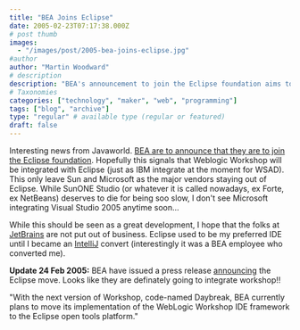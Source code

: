 ```yaml
---
title: "BEA Joins Eclipse"
date: 2005-02-23T07:17:38.000Z
# post thumb
images:
  - "/images/post/2005-bea-joins-eclipse.jpg"
#author
author: "Martin Woodward"
# description
description: "BEA's announcement to join the Eclipse foundation aims to integrate WebLogic Workshop with Eclipse, enhancing developer tools."
# Taxonomies
categories: ["technology", "maker", "web", "programming"]
tags: ["blog", "archive"]
type: "regular" # available type (regular or featured)
draft: false
---
```

Interesting news from Javaworld.  [BEA are to announce that they are to join the Eclipse foundation](http://www.javaworld.com/javaworld/jw-02-2005/jw-0221-iw-eclipse.html).  Hopefully this signals that Weblogic Workshop will be integrated with Eclipse (just as IBM integrate at the moment for WSAD).  This only leave Sun and Microsoft as the major vendors staying out of Eclipse.  While SunONE Studio (or whatever it is called nowadays, ex Forte, ex NetBeans) deserves to die for being soo slow, I don't see Microsoft integrating Visual Studio 2005 anytime soon...

While this should be seen as a great development, I hope that the folks at [JetBrains](http://www.jetbrains.com/) are not put out of business.  Eclipse used to be my preferred IDE until I became an [IntelliJ](http://www.jetbrains.com/idea) convert (interestingly it was a BEA employee who converted me). 

**Update 24 Feb 2005:**  BEA have issued a press release [announcing](http://www.bea.com/framework.jsp?CNT=pr01422.htm&FP=/content/news_events/press_releases/2005) the Eclipse move.  Looks like they are definately going to integrate workshop!!

"With the next version of Workshop, code-named Daybreak, BEA currently plans to move its implementation of the WebLogic Workshop IDE framework to the Eclipse open tools platform."